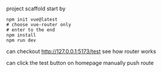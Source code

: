 project scaffold start by 

```
npm init vue@latest
# choose vue-router only
# enter to the end
npm install
npm run dev
```

can checkout http://127.0.0.1:5173/test see how router works

can click the test button on homepage manually push route